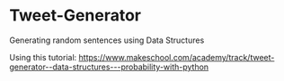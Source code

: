 # Tweet-Generator
Generating random sentences using Data Structures

Using this tutorial: https://www.makeschool.com/academy/track/tweet-generator--data-structures---probability-with-python
